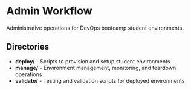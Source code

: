 # Admin Workflow

Administrative operations for DevOps bootcamp student environments.

## Directories

- **deploy/** - Scripts to provision and setup student environments
- **manage/** - Environment management, monitoring, and teardown operations  
- **validate/** - Testing and validation scripts for deployed environments
